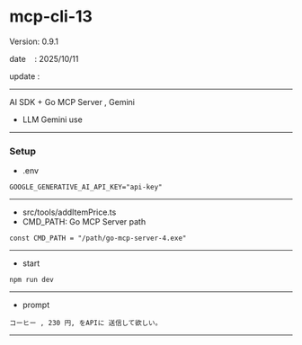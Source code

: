 ﻿# mcp-cli-13

 Version: 0.9.1

 date    : 2025/10/11
 
 update  :

***

AI SDK + Go MCP Server , Gemini

* LLM Gemini use

***
### Setup
* .env

```
GOOGLE_GENERATIVE_AI_API_KEY="api-key"
```

***
* src/tools/addItemPrice.ts
* CMD_PATH: Go MCP Server path

```
const CMD_PATH = "/path/go-mcp-server-4.exe"
```

***
* start
```
npm run dev
```

***
* prompt

```
コーヒー , 230 円, をAPIに 送信して欲しい。
```

***


